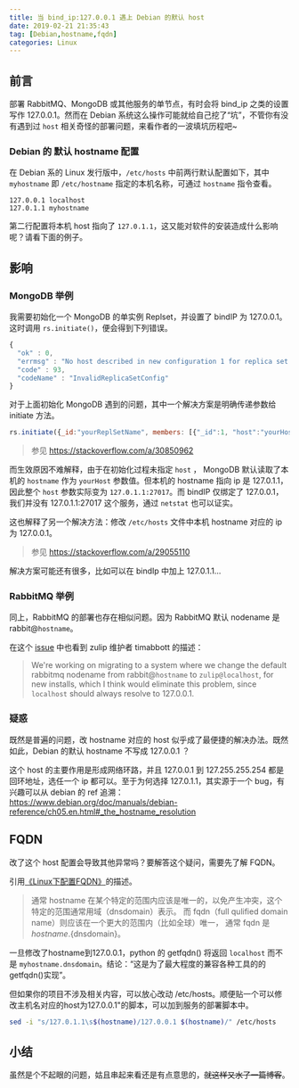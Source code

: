 ```yaml
---
title: 当 bind_ip:127.0.0.1 遇上 Debian 的默认 host
date: 2019-02-21 21:35:43
tag: [Debian,hostname,fqdn]
categories: Linux
---
```


## 前言
部署 RabbitMQ、MongoDB 或其他服务的单节点，有时会将 bind_ip 之类的设置写作 127.0.0.1。然而在 Debian 系统这么操作可能就给自己挖了“坑”，不管你有没有遇到过 `host` 相关奇怪的部署问题，来看作者的一波填坑历程吧~

### Debian 的 默认 hostname 配置
在 Debian 系的 Linux 发行版中，`/etc/hosts` 中前两行默认配置如下，其中 `myhostname` 即 `/etc/hostname` 指定的本机名称，可通过 `hostname` 指令查看。
```
127.0.0.1 localhost
127.0.1.1 myhostname
```
第二行配置将本机 host 指向了 `127.0.1.1`，这又能对软件的安装造成什么影响呢？请看下面的例子。

<!--more-->

## 影响
### MongoDB 举例
我需要初始化一个 MongoDB 的单实例 Replset，并设置了 bindIP 为 127.0.0.1。这时调用 `rs.initiate()`，便会得到下列错误。
```js
{
  "ok" : 0,
  "errmsg" : "No host described in new configuration 1 for replica set rs0 maps to this node",
  "code" : 93,
  "codeName" : "InvalidReplicaSetConfig"
}
```

对于上面初始化 MongoDB 遇到的问题，其中一个解决方案是明确传递参数给 initiate 方法。
```js
rs.initiate({_id:"yourReplSetName", members: [{"_id":1, "host":"yourHost:yourPort"}]})
```
> 参见 https://stackoverflow.com/a/30850962

而生效原因不难解释，由于在初始化过程未指定 `host` ， MongoDB 默认读取了本机的 `hostname` 作为 `yourHost` 参数值。但本机的 hostname 指向 ip 是 127.0.1.1，因此整个 `host` 参数实际变为 `127.0.1.1:27017`。而 bindIP 仅绑定了 127.0.0.1，我们并没有 127.0.1.1:27017 这个服务，通过 `netstat` 也可以证实。

这也解释了另一个解决方法：修改 `/etc/hosts` 文件中本机 hostname 对应的 ip 为 127.0.0.1。
> 参见 https://stackoverflow.com/a/29055110

解决方案可能还有很多，比如可以在 bindIp 中加上 127.0.1.1...

### RabbitMQ 举例
同上，RabbitMQ 的部署也存在相似问题。因为 RabbitMQ 默认 nodename 是 rabbit@`hostname`。

在这个 [issue](https://github.com/zulip/zulip/issues/194) 中也看到 zulip 维护者 timabbott 的描述：
> We're working on migrating to a system where we change the default rabbitmq
nodename from rabbit@`hostname` to `zulip@localhost`, for new installs,
which I think would eliminate this problem, since `localhost` should always
resolve to 127.0.0.1.

### 疑惑
既然是普遍的问题，改 hostname 对应的 host 似乎成了最便捷的解决办法。既然如此，Debian 的默认 hostname 不写成 127.0.0.1 ？

这个 host 的主要作用是形成网络环路，并且 127.0.0.1 到 127.255.255.254 都是回环地址，选任一个 ip 都可以。至于为何选择 127.0.1.1，其实源于一个 bug，有兴趣可以从 debian 的 ref 追溯：https://www.debian.org/doc/manuals/debian-reference/ch05.en.html#_the_hostname_resolution


## FQDN
改了这个 host 配置会导致其他异常吗？要解答这个疑问，需要先了解 FQDN。

引用[《Linux下配置FQDN》](https://onebitbug.me/2014/06/25/settings-fqdn-in-linux/)的描述。

> 通常 hostname 在某个特定的范围内应该是唯一的，以免产生冲突，这个特定的范围通常用域（dnsdomain）表示。 而 fqdn（full qulified domain name）则应该在一个更大的范围内（比如全球）唯一， 通常 fqdn 是${hostname}.${dnsdomain}。 

一旦修改了hostname到127.0.0.1，python 的 getfqdn() 将返回 `localhost` 而不是 `myhostname.dnsdomain`。结论：“这是为了最大程度的兼容各种工具的的getfqdn()实现”。

但如果你的项目不涉及相关内容，可以放心改动 /etc/hosts。顺便贴一个可以修改主机名对应的host为127.0.0.1"的脚本，可以加到服务的部署脚本中。
```sh
sed -i "s/127.0.1.1\s$(hostname)/127.0.0.1 $(hostname)/" /etc/hosts
```

## 小结
虽然是个不起眼的问题，姑且串起来看还是有点意思的，~~就这样又水了一篇博客~~。
